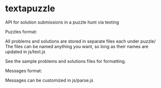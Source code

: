 textapuzzle
===========

API for solution submissions in a puzzle hunt via texting

Puzzles format:

All problems and solutions are stored in separate files each under puzzle/
The files can be named anything you want, so long as their names are updated in js/text.js

See the sample problems and solutions files for formatting.

Messages format:

Messages can be customized in js/parse.js